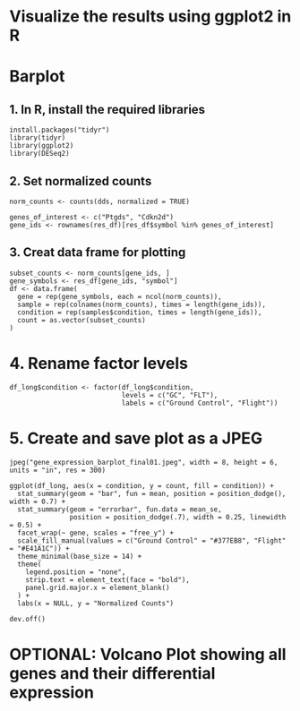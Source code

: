 # Visualize the results using ggplot2 in R

# Barplot

## 1. In R, install the required libraries
```
install.packages("tidyr")
library(tidyr)
library(ggplot2)
library(DESeq2)
```
## 2. Set normalized counts
```
norm_counts <- counts(dds, normalized = TRUE)

genes_of_interest <- c("Ptgds", "Cdkn2d")
gene_ids <- rownames(res_df)[res_df$symbol %in% genes_of_interest]
```
## 3. Creat data frame for plotting
```
subset_counts <- norm_counts[gene_ids, ]
gene_symbols <- res_df[gene_ids, "symbol"]
df <- data.frame(
  gene = rep(gene_symbols, each = ncol(norm_counts)),
  sample = rep(colnames(norm_counts), times = length(gene_ids)),
  condition = rep(samples$condition, times = length(gene_ids)),
  count = as.vector(subset_counts)
)
```
# 4. Rename factor levels
```
df_long$condition <- factor(df_long$condition, 
                            levels = c("GC", "FLT"), 
                            labels = c("Ground Control", "Flight"))
```
# 5. Create and save plot as a JPEG
```
jpeg("gene_expression_barplot_final01.jpeg", width = 8, height = 6, units = "in", res = 300)

ggplot(df_long, aes(x = condition, y = count, fill = condition)) +
  stat_summary(geom = "bar", fun = mean, position = position_dodge(), width = 0.7) +
  stat_summary(geom = "errorbar", fun.data = mean_se, 
               position = position_dodge(.7), width = 0.25, linewidth = 0.5) +
  facet_wrap(~ gene, scales = "free_y") +
  scale_fill_manual(values = c("Ground Control" = "#377EB8", "Flight" = "#E41A1C")) +
  theme_minimal(base_size = 14) +
  theme(
    legend.position = "none",
    strip.text = element_text(face = "bold"),
    panel.grid.major.x = element_blank()
  ) +
  labs(x = NULL, y = "Normalized Counts")

dev.off()
```

# OPTIONAL: Volcano Plot showing all genes and their differential expression 





